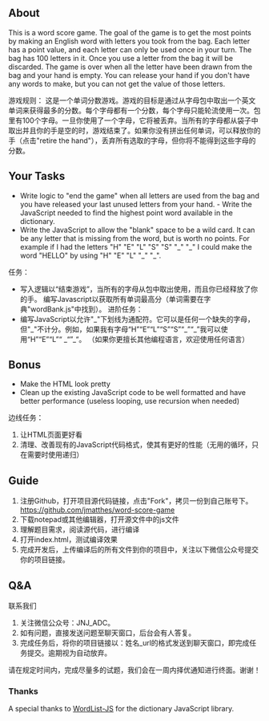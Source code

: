 ## About
This is a word score game.  The goal of the game is to get the most points by making an English word with letters you took from the bag.  Each letter has a point value, and each letter can only be used once in your turn.  The bag has 100 letters in it.  Once you use a letter from the bag it will be discarded.  The game is over when all the letter have been drawn from the bag and your hand is empty.  You can release your hand if you don't have any words to make, but you can not get the value of those letters.

游戏规则：
这是一个单词分数游戏。游戏的目标是通过从字母包中取出一个英文单词来获得最多的分数。每个字母都有一个分数，每个字母只能轮流使用一次。包里有100个字母。一旦你使用了一个字母，它将被丢弃。当所有的字母都从袋子中取出并且你的手是空的时，游戏结束了。如果你没有拼出任何单词，可以释放你的手（点击"retire the hand"），丢弃所有选取的字母，但你将不能得到这些字母的分数。

## Your Tasks
 - Write logic to "end the game" when all letters are used from the bag and you have released your last unused letters from your hand. - Write the JavaScript needed to find the highest point word available in the dictionary.
 - Write the JavaScript to allow the "blank" space to be a wild card.  It can be any letter that is missing from the word, but is worth no points.  For example if I had the letters "H" "E" "L" "S" "S" "\_" "\_" I could make the word "HELLO" by using "H" "E" "L" "\_" "\_".

任务： 
 - 写入逻辑以“结束游戏”，当所有的字母从包中取出使用，而且你已经释放了你的手。 编写Javascript以获取所有单词最高分（单词需要在字典"wordBank.js"中找到）。
进阶任务： 
 - 编写JavaScript以允许"\_"下划线为通配符。它可以是任何一个缺失的字母，但"\_"不计分。例如，如果我有字母“H”“E”“L”“S”“S”“\_”“\_”我可以使用“H”“E”“L”“ \_“”\_“。
（如果你更擅长其他编程语言，欢迎使用任何语言）
 
## Bonus
 - Make the HTML look pretty
 - Clean up the existing JavaScript code to be well formatted and have better performance (useless looping, use recursion when needed)
 
边线任务：
 1. 让HTML页面更好看
 2. 清理、改善现有的JavaScript代码格式，使其有更好的性能（无用的循环，只在需要时使用递归）
 
 
## Guide 
 1. 注册Github，打开项目源代码链接，点击"Fork"，拷贝一份到自己账号下。
 https://github.com/jmatthes/word-score-game
 2. 下载notepad或其他编辑器，打开源文件中的js文件
 3. 理解题目需求，阅读源代码，进行编译
 4. 打开index.html，测试编译效果
 5. 完成开发后，上传编译后的所有文件到你的项目中，关注以下微信公众号提交你的项目链接。

## Q&A
联系我们
1. 关注微信公众号：JNJ_ADC。
2. 如有问题，直接发送问题至聊天窗口，后台会有人答复。
3. 完成任务后，将你的项目链接以：姓名_url的格式发送到聊天窗口，即完成任务提交。逾期视为自动放弃。

请在规定时间内，完成尽量多的试题，我们会在一周内择优通知进行终面。谢谢！

 
### Thanks
A special thanks to [WordList-JS](https://github.com/JackolanternIR/WordList-JS) for the dictionary JavaScript library.
